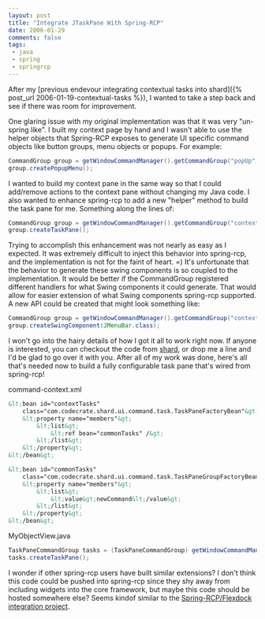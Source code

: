 ```yaml
---
layout: post
title: "Integrate JTaskPane With Spring-RCP"
date: 2006-01-29
comments: false
tags:
 - java
 - spring
 - springrcp
---
```


After my [previous endevour integrating contextual tasks into shard]({% post_url 2006-01-19-contextual-tasks %}), I wanted to take a step back and see if there was room for improvement.



One glaring issue with my original implementation was that it was very "un-spring like". I built my context page by hand and I wasn't able to use the helper objects that Spring-RCP exposes to generate UI specific command objects like button groups, menu objects or popups. For example:


```java
CommandGroup group = getWindowCommandManager().getCommandGroup("popUp");
group.createPopupMenu();
```



I wanted to build my context pane in the same way so that I could add/remove actions to the context pane without changing my Java code. I also wanted to enhance spring-rcp to add a new "helper" method to build the task pane for me. Something along the lines of:


```java
CommandGroup group = getWindowCommandManager().getCommandGroup("contextTasks");
group.createTaskPane();
```



Trying to accomplish this enhancement was not nearly as easy as I expected. It was extremely difficult to inject this behavior into spring-rcp, and the implementation is not for the faint of heart. =) It's unfortunate that the behavior to generate these swing components is so coupled to the implementation. It would be better if the CommandGroup registered different handlers for what Swing components it could generate. That would allow for easier extension of what Swing components spring-rcp supported. A new API could be created that might look something like:


```java
CommandGroup group = getWindowCommandManager().getCommandGroup("contextTasks");
group.createSwingComponent(JMenuBar.class);
```



I won't go into the hairy details of how I got it all to work right now. If anyone is interested, you can checkout the code from [shard](http://shard.codecrate.com), or drop me a line and I'd be glad to go over it with you. After all of my work was done, here's all that's needed now to build a fully configurable task pane that's wired from spring-rcp!


command-context.xml

```xml
&lt;bean id="contextTasks"
    class="com.codecrate.shard.ui.command.task.TaskPaneFactoryBean"&gt;
    &lt;property name="members"&gt;
        &lt;list&gt;
            &lt;ref bean="commonTasks" /&gt;
        &lt;/list&gt;
    &lt;/property&gt;
&lt;/bean&gt;

&lt;bean id="commonTasks"
    class="com.codecrate.shard.ui.command.task.TaskPaneGroupFactoryBean"&gt;
    &lt;property name="members"&gt;
        &lt;list&gt;
            &lt;value&gt;newCommand&lt;/value&gt;
        &lt;/list&gt;
    &lt;/property&gt;
&lt;/bean&gt;
```


MyObjectView.java

```java
TaskPaneCommandGroup tasks = (TaskPaneCommandGroup) getWindowCommandManager().getCommandGroup("contextTasks");
tasks.createTaskPane();
```



I wonder if other spring-rcp users have built similar extensions? I don't think this code could be pushed into spring-rcp since they shy away from including widgets into the core framework, but maybe this code should be hosted somewhere else? Seems kindof similar to the [Spring-RCP/Flexdock integration project](https://jide-springrcp.dev.java.net/).
